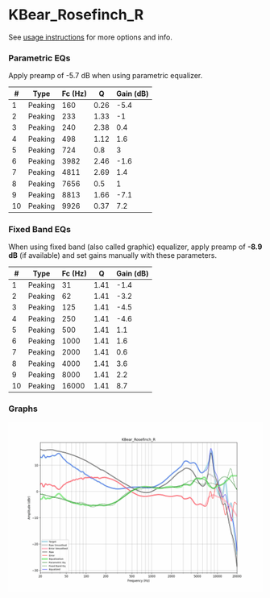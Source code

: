 # KBear_Rosefinch_R
See [usage instructions](https://github.com/jaakkopasanen/AutoEq#usage) for more options and info.

### Parametric EQs
Apply preamp of -5.7 dB when using parametric equalizer.

|   # | Type    |   Fc (Hz) |    Q |   Gain (dB) |
|-----|---------|-----------|------|-------------|
|   1 | Peaking |       160 | 0.26 |        -5.4 |
|   2 | Peaking |       233 | 1.33 |        -1   |
|   3 | Peaking |       240 | 2.38 |         0.4 |
|   4 | Peaking |       498 | 1.12 |         1.6 |
|   5 | Peaking |       724 | 0.8  |         3   |
|   6 | Peaking |      3982 | 2.46 |        -1.6 |
|   7 | Peaking |      4811 | 2.69 |         1.4 |
|   8 | Peaking |      7656 | 0.5  |         1   |
|   9 | Peaking |      8813 | 1.66 |        -7.1 |
|  10 | Peaking |      9926 | 0.37 |         7.2 |

### Fixed Band EQs
When using fixed band (also called graphic) equalizer, apply preamp of **-8.9 dB** (if available) and set gains manually with these parameters.

|   # | Type    |   Fc (Hz) |    Q |   Gain (dB) |
|-----|---------|-----------|------|-------------|
|   1 | Peaking |        31 | 1.41 |        -1.4 |
|   2 | Peaking |        62 | 1.41 |        -3.2 |
|   3 | Peaking |       125 | 1.41 |        -4.5 |
|   4 | Peaking |       250 | 1.41 |        -4.6 |
|   5 | Peaking |       500 | 1.41 |         1.1 |
|   6 | Peaking |      1000 | 1.41 |         1.6 |
|   7 | Peaking |      2000 | 1.41 |         0.6 |
|   8 | Peaking |      4000 | 1.41 |         3.6 |
|   9 | Peaking |      8000 | 1.41 |         2.2 |
|  10 | Peaking |     16000 | 1.41 |         8.7 |

### Graphs
![](./KBear_Rosefinch_R.png)

